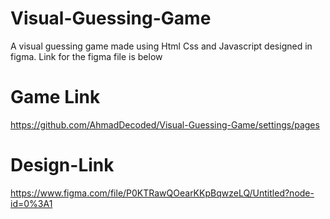 # Visual-Guessing-Game
A visual guessing game made using Html Css and Javascript designed in figma. Link for the figma file is below
# Game Link
https://github.com/AhmadDecoded/Visual-Guessing-Game/settings/pages
# Design-Link
https://www.figma.com/file/P0KTRawQOearKKpBqwzeLQ/Untitled?node-id=0%3A1
